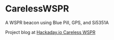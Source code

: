 # CarelessWSPR
A WSPR beacon using Blue Pill, GPS, and Si5351A

Project blog at [Hackaday.io Careless WSPR](https://hackaday.io/project/166875)
